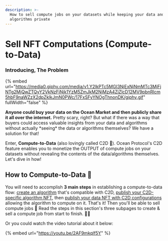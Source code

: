 ```yaml
---
description: >-
  How to sell compute jobs on your datasets while keeping your data and
  algorithms private
---
```


# Sell NFT Computations (Compute-to-Data)

### Introducing, The Problem

{% embed url="https://media0.giphy.com/media/v1.Y2lkPTc5MGI3NjExNjNmMTc3MjFjNTg2MjQwZTQyY2VkNzFiNjk1YzM5ZmJkM2NjMzA4ZiZlcD12MV9pbnRlcm5hbF9naWZzX2dpZklkJmN0PWc/17FxSFyYNOgThnonDK/giphy.gif" fullWidth="false" %}

**Anyone could buy your data on the Ocean Market and then publicly share it all over the internet.** Pretty scary, right? But what if there was a way that buyers could access valuable insights from your data and algorithms without actually \*seeing\* the data or algorithms themselves? We have a solution for that!

Enter, **Compute-to-Data** (also lovingly called C2D 🥰). Ocean Protocol's C2D feature enables you to monetize the OUTPUT of compute jobs on your datasets without revealing the contents of the data/algorithms themselves. Let's dive in how!

## How to Compute-to-Data 💃

You will need to accomplish **3 main steps** in establishing a compute-to-data flow: [create an algorithm](make-a-boss-c2d-algorithm.md) that's compatible with C2D, [publish your C2D-specific algorithm NFT](publish-a-c2d-algorithm-nft.md), then [publish your data NFT with C2D configurations](publish-a-c2d-data-nft.md) allowing the algorithm to compute on it. That's it! Then you'll be able to sell compute jobs 🤩 Read the steps in this section's three subpages to create & sell a compute job from start to finish. 💪😃

Or you could watch the video tutorial about it below:

{% embed url="https://youtu.be/2AF9mkqlf5Y" %}

